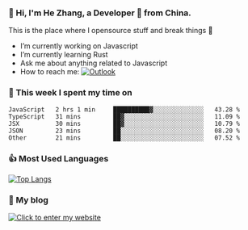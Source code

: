 ### 👋 Hi, I'm He Zhang, a Developer 🚀 from China.

This is the place where I opensource stuff and break things :rofl:

- I’m currently working on Javascript
- I’m currently learning Rust
- Ask me about anything related to Javascript
- How to reach me: [![Outlook](https://img.shields.io/badge/-Outlook-0078D4?style=flat&logo=Microsoft-Outlook&logoColor=white)](mailto:zhanghe@zhe.cool)

### 💪 This week I spent my time on 
<!--START_SECTION:waka-->
```text
JavaScript   2 hrs 1 min     ██████████▓░░░░░░░░░░░░░░   43.28 % 
TypeScript   31 mins         ██▓░░░░░░░░░░░░░░░░░░░░░░   11.09 % 
JSX          30 mins         ██▓░░░░░░░░░░░░░░░░░░░░░░   10.79 % 
JSON         23 mins         ██░░░░░░░░░░░░░░░░░░░░░░░   08.20 % 
Other        21 mins         ██░░░░░░░░░░░░░░░░░░░░░░░   07.52 % 
```
<!--END_SECTION:waka-->

### 👍 Most Used Languages
[![Top Langs](https://github-readme-stats.vercel.app/api/top-langs/?username=zhanghecool&layout=compact)](https://zhanghe.cool)

### 🌈 My blog 
[![Click to enter my website](https://cdn.jsdelivr.net/gh/zhanghecool/assets/images/gif/zhanghecools.gif)](https://zhanghe.cool)

